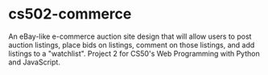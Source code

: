 # cs502-commerce
An eBay-like e-commerce auction site design that will allow users to post auction listings, place bids on listings, comment on those listings, and add listings to a "watchlist". Project 2 for CS50's Web Programming with Python and JavaScript.
